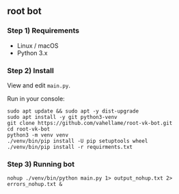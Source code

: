 ## root bot

### Step 1) Requirements

- Linux / macOS
- Python 3.x

### Step 2) Install

View and edit `main.py`.

Run in your console:

```
sudo apt update && sudo apt -y dist-upgrade
sudo apt install -y git python3-venv
git clone https://github.com/vahellame/root-vk-bot.git
cd root-vk-bot
python3 -m venv venv
./venv/bin/pip install -U pip setuptools wheel
./venv/bin/pip install -r requirments.txt
```

### Step 3) Running bot

```
nohup ./venv/bin/python main.py 1> output_nohup.txt 2> errors_nohup.txt &
```
